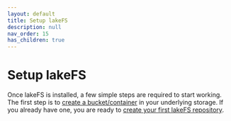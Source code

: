 ```yaml
---
layout: default
title: Setup lakeFS
description: null
nav_order: 15
has_children: true
---
```


# Setup lakeFS

Once lakeFS is installed, a few simple steps are required to start working. The first step is to [create a bucket/container]() in your underlying storage. If you already have one, you are ready to [create your first lakeFS repository]().

